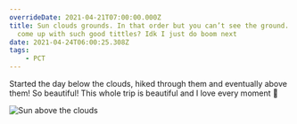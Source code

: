 ```yaml
---
overrideDate: 2021-04-21T07:00:00.000Z
title: Sun clouds grounds. In that order but you can’t see the ground. How do I
  come up with such good tittles? Idk I just do boom next
date: 2021-04-24T06:00:25.308Z
tags: 
    - PCT
---
```

Started the day below the clouds, hiked through them and eventually above them! So beautiful! This whole trip is beautiful and I love every moment 🤫

![Sun above the clouds](81d9befc-884c-4ef9-9757-0bd047bf1ec6.jpeg "Sun above the clouds")